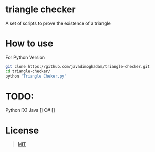# triangle checker
A set of scripts to prove the existence of a triangle

# How to use
For Python Version
```bash
git clone https://github.com/javadimoghadam/triangle-checker.git
cd triangle-checker/
python 'Triangle Cheker.py'
```

# TODO:
Python [X]
Java   []
C#     []

# License
> [MIT](https://opensource.org/licenses/MIT/)
